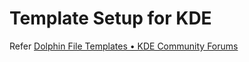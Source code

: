 # Template Setup for KDE

Refer [Dolphin File Templates • KDE Community Forums](https://forum.kde.org/viewtopic.php?f=66&t=75515)
